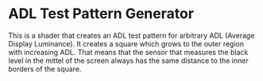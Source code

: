 # ADL Test Pattern Generator
This is a shader that creates an ADL test pattern for arbitrary ADL (Average Display Luminance). It creates a square which grows to the outer region with increasing ADL. That means that the sensor that measures the black level in the mittel of the screen always has the same distance to the inner borders of the square.
